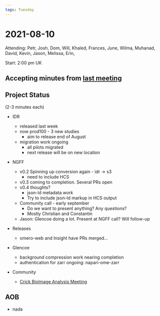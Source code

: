 ```yaml
---
tags: Tuesday
---
```


# 2021-08-10

Attending: Petr, Josh, Dom, Will, Khaled, Frances, June, Wilma, Muhanad, David, Kevin, Jason, Melissa, Erin, 

Start: 2:00 pm UK

## Accepting minutes from [last meeting](https://github.com/ome/meeting-minutes)

## Project Status

(2-3 minutes each)

- IDR
  - released last week
  - now prod100 - 3 new studies
    - aim to release end of August
  - migration work ongoing
    - all pilots migrated
    - next release will be on new location

- NGFF
  - v0.2 Spinning up conversion again - idr -> s3
    - need to include HCS
  - v0.3 coming to completion. Several PRs open
  - v0.4 thoughts?
    - json-ld metadata work
    - Try to include json-ld markup in HCS output
  - Community call - early september
    - Do we want to present anything? Any questions?
    - Mostly Christian and Constantin
  - Jason: Glencoe doing a lot. Present at NGFF call? Will follow-up

- Releases
  - omero-web and Insight have PRs merged...

- Glencoe
  - background compression work nearing completion
  - authentication for zarr ongoing: napari-ome-zarr

- Community
    - [Crick BioImage Analysis Meeting](https://www.crick.ac.uk/whats-on/crick-bioimage-analysis-symposium-2021)

## AOB

 - nada


